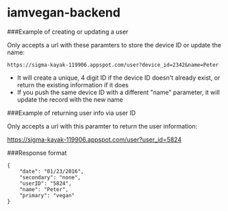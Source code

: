 # iamvegan-backend

###Example of creating or updating a user

Only accepts a url with these paramters to store the device ID or update the name:

`https://sigma-kayak-119906.appspot.com/user?device_id=2342&name=Peter`

- It will create a unique, 4 digit ID if the device ID doesn't already exist, or return the existing information if it does
- If you push the same device ID with a different "name" parameter, it will update the record with the new name

###Example of returning user info via user ID

Only accepts a url with this paramter to return the user information:

https://sigma-kayak-119906.appspot.com/user?user_id=5824

###Response format

```
{
    "date": "01/23/2016",
    "secondary": "none",
    "userID": "5824",
    "name": "Peter",
    "primary": "vegan"
}
```